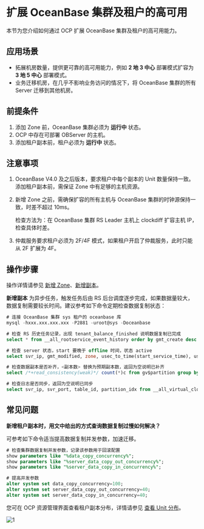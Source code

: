 # 扩展 OceanBase 集群及租户的高可用

本节为您介绍如何通过 OCP 扩展 OceanBase 集群及租户的高可用能力。

## 应用场景

* 拓展机房数量，提供更可靠的高可用能力，例如 **2 地 3 中心** 部署模式扩容为 **3 地 5 中心** 部署模式。
* 业务迁移机房，在几乎不影响业务访问的情况下，将 OceanBase 集群的所有 Server 迁移到其他机房。

## 前提条件

1. 添加 Zone 前，OceanBase 集群必须为 **运行中** 状态。
2. OCP 中存在可部署 OBServer 的主机。
3. 添加租户副本前，租户必须为 **运行中** 状态。

## 注意事项

1. OceanBase V4.0 及之后版本，要求租户中每个副本的 Unit 数量保持一致。添加租户副本前，需保证 Zone 中有足够的主机资源。

2. 新增 Zone 之前，需确保扩容的所有主机与 OceanBase 集群的时钟源保持一致，时差不超过 10ms。

    检查方法为：在 OceanBase 集群 RS Leader 主机上 clockdiff 扩容主机 IP，检查具体时差。

3. 仲裁服务要求租户必须为 2F/4F 模式，如果租户开启了仲裁服务，此时只能从 2F 扩展为 4F。

## 操作步骤

操作详情请参见 [新增 Zone](../600.cluster-functions/500.manage-a-zone/100.create-a-zone.md)、[新增副本](../700.tenant-functions/1000.manage-tenant-replica/200.create-a-replica.md)。

**新增副本** 为异步任务，触发任务后由 RS 后台调度逐步完成，如果数据量较大，数据复制需要较长时间。建议参考如下命令定期检查数据复制状态：

```SQL
# 连接 OceanBase 集群 sys 租户的 oceanbase 库
mysql -hxxx.xxx.xxx.xxx -P2881 -uroot@sys -Doceanbase

# 检查 RS 历史任务记录，出现 tenant_balance_finished 说明数据复制已完成
select * from __all_rootservice_event_history order by gmt_create desc limit 10;

# 检查 server 状态，start 要晚于 offline 时间，状态 active
select svr_ip, gmt_modified, zone, usec_to_time(start_service_time), usec_to_time(last_offline_time), status from __all_server;

# 检查数据副本是否补齐，<副本数> 替换为预期副本数，返回为空说明已补齐
select /*+read_consistency(weak)*/ count(*)c from gv$partition group by table_id, partition_id having c != <副本数>;

# 检查日志是否同步，返回为空说明已同步
select svr_ip, svr_port, table_id, partition_idx from __all_virtual_clog_stat where is_in_sync= 0 and is_offline = 0 and replica_type != 16;
```

## 常见问题

**新增租户副本时，用文中给出的方式查询数据复制过慢如何解决？**

可参考如下命令适当提高数据复制并发参数，加速迁移。

```SQL
# 检查集群数据复制并发参数，记录该参数用于回滚配置
show parameters like "%data_copy_concurrency%";
show parameters like "%server_data_copy_out_concurrency%";
show parameters like "%server_data_copy_in_concurrency%";

# 提高并发参数
alter system set data_copy_concurrency=100;
alter system set server_data_copy_out_concurrency=40;
alter system set server_data_copy_in_concurrency=40;
```

您可在 OCP 资源管理界面查看租户副本分布，详情请参见 [查看 Unit 分布](../600.cluster-functions/1000.manage-cluster-resource/100.view-the-unit-distribution.md)。

![1](https://obbusiness-private.oss-cn-shanghai.aliyuncs.com/doc/img/ocp/%E6%9C%80%E4%BD%B3%E5%AE%9E%E8%B7%B5/%E6%89%A9%E5%AE%B9ob.png)

